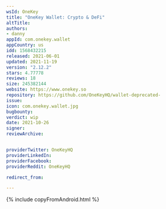 ```yaml
---
wsId: OneKey
title: "OneKey Wallet: Crypto & DeFi"
altTitle: 
authors:
- danny
appId: com.onekey.wallet
appCountry: us
idd: 1568432215
released: 2021-06-01
updated: 2021-11-19
version: "2.12.2"
stars: 4.77778
reviews: 18
size: 245382144
website: https://www.onekey.so
repository: https://github.com/OneKeyHQ/wallet-deprecated-
issue: 
icon: com.onekey.wallet.jpg
bugbounty: 
verdict: wip
date: 2021-10-26
signer: 
reviewArchive:


providerTwitter: OneKeyHQ
providerLinkedIn: 
providerFacebook: 
providerReddit: OneKeyHQ

redirect_from:

---
```


{% include copyFromAndroid.html %}
